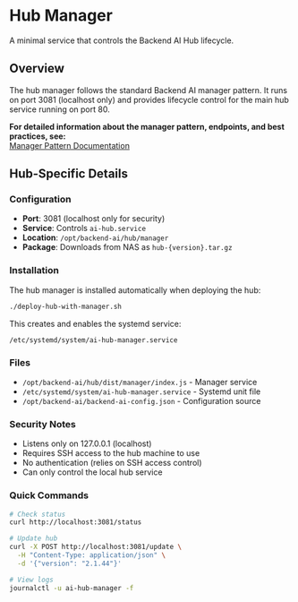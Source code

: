 # Hub Manager

A minimal service that controls the Backend AI Hub lifecycle.

## Overview

The hub manager follows the standard Backend AI manager pattern. It runs on port 3081 (localhost only) and provides lifecycle control for the main hub service running on port 80.

**For detailed information about the manager pattern, endpoints, and best practices, see:**  
[Manager Pattern Documentation](/docs/patterns/MANAGER_PATTERN.md)

## Hub-Specific Details

### Configuration
- **Port**: 3081 (localhost only for security)
- **Service**: Controls `ai-hub.service`
- **Location**: `/opt/backend-ai/hub/manager`
- **Package**: Downloads from NAS as `hub-{version}.tar.gz`

### Installation

The hub manager is installed automatically when deploying the hub:
```bash
./deploy-hub-with-manager.sh
```

This creates and enables the systemd service:
```
/etc/systemd/system/ai-hub-manager.service
```

### Files
- `/opt/backend-ai/hub/dist/manager/index.js` - Manager service
- `/etc/systemd/system/ai-hub-manager.service` - Systemd unit file
- `/opt/backend-ai/backend-ai-config.json` - Configuration source

### Security Notes
- Listens only on 127.0.0.1 (localhost)
- Requires SSH access to the hub machine to use
- No authentication (relies on SSH access control)
- Can only control the local hub service

### Quick Commands
```bash
# Check status
curl http://localhost:3081/status

# Update hub
curl -X POST http://localhost:3081/update \
  -H "Content-Type: application/json" \
  -d '{"version": "2.1.44"}'

# View logs
journalctl -u ai-hub-manager -f
```
